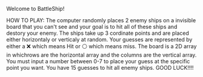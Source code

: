Welcome to BattleShip!

HOW TO PLAY: The computer randomly places 2 enemy ships on a invisible board that you can't see and your goal is to hit all of these ships and destory your enemy. The ships take up 3 cordinate points and are placed either horizontaly or verticaly at random. Your guesses are represented by either a ❌ which means Hit or ⚪ which means miss. The board is a 2D array in whichrows are the horizontal array and the columns are the vertical array. You must input a number between 0-7 to place your guess at the specific point you want. You have 15 guesses to hit all enemy ships. GOOD LUCK!!!!